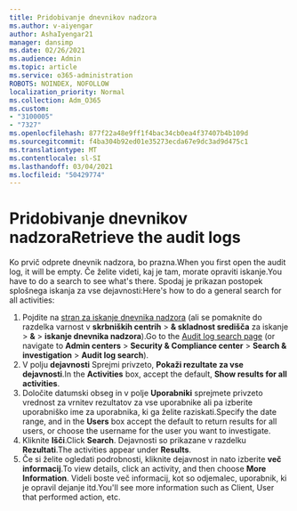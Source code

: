 ```yaml
---
title: Pridobivanje dnevnikov nadzora
ms.author: v-aiyengar
author: AshaIyengar21
manager: dansimp
ms.date: 02/26/2021
ms.audience: Admin
ms.topic: article
ms.service: o365-administration
ROBOTS: NOINDEX, NOFOLLOW
localization_priority: Normal
ms.collection: Adm_O365
ms.custom:
- "3100005"
- "7327"
ms.openlocfilehash: 877f22a48e9ff1f4bac34cb0ea4f37407b4b109d
ms.sourcegitcommit: f4ba304b92ed01e35273ecda67e9dc3ad9d475c1
ms.translationtype: MT
ms.contentlocale: sl-SI
ms.lasthandoff: 03/04/2021
ms.locfileid: "50429774"
---
```

# <a name="retrieve-the-audit-logs"></a><span data-ttu-id="90ed2-102">Pridobivanje dnevnikov nadzora</span><span class="sxs-lookup"><span data-stu-id="90ed2-102">Retrieve the audit logs</span></span>

<span data-ttu-id="90ed2-103">Ko prvič odprete dnevnik nadzora, bo prazna.</span><span class="sxs-lookup"><span data-stu-id="90ed2-103">When you first open the audit log, it will be empty.</span></span> <span data-ttu-id="90ed2-104">Če želite videti, kaj je tam, morate opraviti iskanje.</span><span class="sxs-lookup"><span data-stu-id="90ed2-104">You have to do a search to see what's there.</span></span> <span data-ttu-id="90ed2-105">Spodaj je prikazan postopek splošnega iskanja za vse dejavnosti:</span><span class="sxs-lookup"><span data-stu-id="90ed2-105">Here's how to do a general search for all activities:</span></span>

1. <span data-ttu-id="90ed2-106">Pojdite na [stran za iskanje dnevnika nadzora](https://protection.office.com/#/unifiedauditlog) (ali se pomaknite do razdelka varnost v **skrbniških centrih**  >  **& skladnost središča** za iskanje  >  **&**  >  **iskanje dnevnika nadzora**).</span><span class="sxs-lookup"><span data-stu-id="90ed2-106">Go to the [Audit log search page](https://protection.office.com/#/unifiedauditlog) (or navigate to  **Admin centers** > **Security & Compliance center** > **Search & investigation** > **Audit log search**).</span></span>
1. <span data-ttu-id="90ed2-107">V polju **dejavnosti** Sprejmi privzeto, **Pokaži rezultate za vse dejavnosti**.</span><span class="sxs-lookup"><span data-stu-id="90ed2-107">In the **Activities** box, accept the default, **Show results for all activities**.</span></span>
1. <span data-ttu-id="90ed2-108">Določite datumski obseg in v polje **Uporabniki** sprejmete privzeto vrednost za vrnitev rezultatov za vse uporabnike ali pa izberite uporabniško ime za uporabnika, ki ga želite raziskati.</span><span class="sxs-lookup"><span data-stu-id="90ed2-108">Specify the date range, and in the **Users** box accept the default to return results for all users, or choose the username for the user you want to investigate.</span></span>
1. <span data-ttu-id="90ed2-109">Kliknite **Išči**.</span><span class="sxs-lookup"><span data-stu-id="90ed2-109">Click **Search**.</span></span> <span data-ttu-id="90ed2-110">Dejavnosti so prikazane v razdelku **Rezultati**.</span><span class="sxs-lookup"><span data-stu-id="90ed2-110">The activities appear under **Results**.</span></span>
1. <span data-ttu-id="90ed2-111">Če si želite ogledati podrobnosti, kliknite dejavnost in nato izberite **več informacij**.</span><span class="sxs-lookup"><span data-stu-id="90ed2-111">To view details, click an activity, and then choose **More Information**.</span></span> <span data-ttu-id="90ed2-112">Videli boste več informacij, kot so odjemalec, uporabnik, ki je opravil dejanje itd.</span><span class="sxs-lookup"><span data-stu-id="90ed2-112">You'll see more information such as Client, User that performed action, etc.</span></span>
